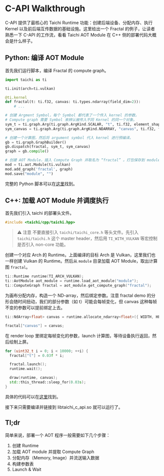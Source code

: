 # C-API Walkthrough

C-API 提供了最核心的 Taichi Runtime 功能：创建后端设备、分配内存、执行 Kernel 以及前后端互传数据的基础设施。这里给出一个 Fractal 的例子，让读者熟悉一下 C-API 的工作流，看看 Taichi AOT Module 在 C++ 侧的部署代码大概会是什么样子。

## Python: 编译 AOT Module

首先我们运行脚本，编译 Fractal 的 compute graph。

```python
import taichi as ti

ti.init(arch=ti.vulkan)

@ti.kernel
def fractal(t: ti.f32, canvas: ti.types.ndarray(field_dim=2)):
    # ...

# 创建 Argment Symbol，每个 Symbol 都代表了一个传入 kernel 的参数。
# Compute graph 需要 Symbol 来辨认被传入不同 Kernel 的同一个对象。
sym_t = ti.graph.Arg(ti.graph.ArgKind.SCALAR, "t", ti.f32, element_shape=())
sym_canvas = ti.graph.Arg(ti.graph.ArgKind.NDARRAY, "canvas", ti.f32, field_dim=2, element_shape=())

# 创建一个计算图，然后将 argument symbol 代入 kernel 进行预编译。
gb = ti.graph.GraphBuilder()
gb.dispatch(fractal, sym_t, sym_canvas)
graph = gb.compile()

# 创建 AOT Module，插入 Compute Graph 并取名为 “fractal” 。打包保存到 module 目录。
mod = ti.aot.Module(ti.vulkan)
mod.add_graph('fractal', graph)
mod.save("module", "")
```

完整的 Python 脚本可以在[这里](https://github.com/PENGUINLIONG/Minimalist-TaichiAOT/blob/fractal-cpp/app.py)找到。

## C++: 加载 AOT Module 并调度执行
首先我们引入 taichi 的部署头文件。

```cpp
#include <taichi/cpp/taichi.hpp>
```

> ⚠️ 注意
> 不要直接引入 `taichi/taichi_core.h` 等头文件。先引入 `taichi/taichi.h` 这个 master header，然后用 `TI_WITH_VULKAN` 等宏控制是否引入 non-core 功能。

创建一个对应 Arch 的 Runtime。上面编译的目标 Arch 是 Vulkan，这里我们也一样创建 Vulkan 的 Runtime。然后从 `module` 目录加载 AOT Module，取出计算图 `fractal`。

```cpp
ti::Runtime runtime(TI_ARCH_VULKAN);
ti::AotModule aot_module = runtime.load_aot_module("module");
ti::ComputeGraph fractal = aot_module.get_compute_graph("fractal");
```

为画布分配内存，构造一个 ND-array，然后绑定参数。注意 fractal demo 的分形会随时间扭动，我们的部分参数（如 t）可能会每帧变化，但 canvas 这种每帧不变的参数可以提前绑定上去。

```cpp
ti::NdArray<float> canvas = runtime.allocate_ndarray<float>({ WIDTH, HEIGHT }, {}, true);

fractal["canvas"] = canvas;
```

在 render loop 里绑定每帧变化的参数，launch 计算图，等待设备执行返回，然后绘制上屏。

```cpp
for (uint32_t i = 0; i < 10000; ++i) {
  fractal["t"] = 0.03f * i;

  fractal.launch();
  runtime.wait();

  draw(runtime, canvas);
  std::this_thread::sleep_for(0.03s);
}
```

具体的代码可以在[这里](https://github.com/PENGUINLIONG/Minimalist-TaichiAOT/blob/fractal-cpp/app.cpp)找到。

接下来只需要编译并链接到 libtaichi_c_api.so 就可以运行了。

## Tl;dr

简单来说，部署一个 AOT 程序一般需要如下几个步骤：

1. 创建 Runtime
2. 加载 AOT module 并提取 Compute Graph
3. 分配内存（Memory, Image）并流送输入数据
4. 构建参数表
5. Launch & Wait
